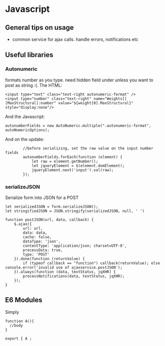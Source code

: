 # Javascript

## General tips on usage
- common service for ajax calls. handle errors, notifications etc

## Useful libraries

### Autonumeric
formats number as you type. need hidden field under unless you want to post as string :(. The HTML:
```
<input type="text" class="text-right autonumeric-format" />
<input type="number" class="text-right" name="Weights[][MaxStructural]:number" value="${weight[0].MaxStructural}" style="display:none"/>
```
And the Javascript:
```
autonumberFields = new AutoNumeric.multiple(".autonumeric-format", autoNumericOptions);
```
And on the update:
```
        //before serializing, set the raw value on the input number fields
        autonumberFields.forEach(function (element) {
            let raw = element.getNumber();
            let jqueryElement = $(element.domElement);
            jqueryElement.next('input').val(raw);
        });
```

### serializeJSON
Serialize form into JSON for a POST
```
let serializedJSON = form.serializeJSON();
let stringifiedJSON = JSON.stringify(serializedJSON, null, ' ')

function postJSON(url, data, callback) {
    $.ajax({
        url: url,
        data: data,
        cache: false,
        dataType: 'json',
        contentType: 'application/json; charset=UTF-8',
        processData: true,
        type: 'POST'
    }).done(function (returnValue) {
        if (typeof callback == "function") callback(returnValue); else console.error('invalid use of ajaxservice.postJSON');
    }).always(function (data, textStatus, jqXHR) {
        processNotifications(data, textStatus, jqXHR);
    });
}
```

## E6 Modules
Simply
```
function A(){
  //body
}

export { A ;
```
